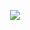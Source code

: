 <p align="center">
<img src="https://github-readme-stats.vercel.app/api/top-langs/?username=CND-Ice&theme=dracula&layout=compact"></img>
</p>

